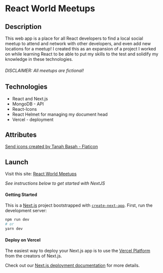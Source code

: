 # React World Meetups

## Description
This web app is a place for all React developers to find a local social meetup to attend and network with other developers, and even add new locations for a meetup! I created this as an expansion of a project I worked on while learning React to be able to put my skills to the test and solidify my knowledge in these technologies.

###### DISCLAIMER: All meetups are fictional!

## Technologies
- React and Next.js
- MongoDB - API
- React-Icons
- React Helmet for managing my document head
- Vercel - deployment
  
## Attributes
<a href="https://www.flaticon.com/free-icons/send" title="send icons">Send icons created by Tanah Basah - Flaticon</a>

## Launch
Visit this site: [React World Meetups](https://react-world-meetups-nextjs.vercel.app)

*See instructions below to get started with NextJS*
#### Getting Started
This is a [Next.js](https://nextjs.org/) project bootstrapped with [`create-next-app`](https://github.com/vercel/next.js/tree/canary/packages/create-next-app).
First, run the development server:
```bash
npm run dev
# or
yarn dev
```

#### Deploy on Vercel
The easiest way to deploy your Next.js app is to use the [Vercel Platform](https://vercel.com/new?utm_medium=default-template&filter=next.js&utm_source=create-next-app&utm_campaign=create-next-app-readme) from the creators of Next.js.

Check out our [Next.js deployment documentation](https://nextjs.org/docs/deployment) for more details.
